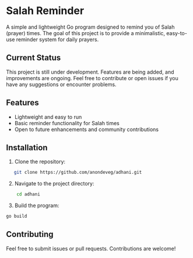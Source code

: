 # Salah Reminder

A simple and lightweight Go program designed to remind you of Salah (prayer) times. The goal of this project is to provide a minimalistic, easy-to-use reminder system for daily prayers.

## Current Status

This project is still under development. Features are being added, and improvements are ongoing. Feel free to contribute or open issues if you have any suggestions or encounter problems.

## Features

- Lightweight and easy to run
- Basic reminder functionality for Salah times
- Open to future enhancements and community contributions

## Installation

1. Clone the repository:
```bash
   git clone https://github.com/anondeveg/adhani.git
```
2. Navigate to the project directory:
```bash
    cd adhani
```
3. Build the program:
```bash
go build 
```
## Contributing

Feel free to submit issues or pull requests. Contributions are welcome!


